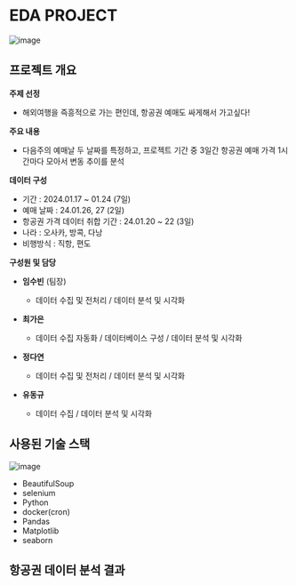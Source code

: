 # EDA PROJECT
  
![image](https://github.com/addinedu-ros-4th/eda-repo-1/assets/137265648/eb2acce1-c894-4251-82f4-813751fb2805)
  
## 프로젝트 개요
  
**주제 선정**  
  
  - 해외여행을 즉흥적으로 가는 편인데, 항공권 예매도 싸게해서 가고싶다!  

**주요 내용**  

  - 다음주의 예매날 두 날짜를 특정하고, 프로젝트 기간 중 3일간 항공권 예매 가격 1시간마다 모아서 변동 추이를 분석

**데이터 구성**  
  
  - 기간 : 2024.01.17 ~ 01.24 (7일)
  - 예매 날짜 : 24.01.26, 27 (2일)
  - 항공권 가격 데이터 취합 기간 : 24.01.20 ~ 22 (3일)
  - 나라 : 오사카, 방콕, 다낭
  - 비행방식 : 직항, 편도
  
**구성원 및 담당**
  
  - **임수빈** (팀장)
   
     - 데이터 수집 및 전처리 / 데이터 분석 및 시각화
    
  - **최가은**

     - 데이터 수집 자동화 / 데이터베이스 구성 / 데이터 분석 및 시각화
   
  - **정다연**

     - 데이터 수집 및 전처리 / 데이터 분석 및 시각화
   
  - **유동규**

     - 데이터 수집 / 데이터 분석 및 시각화    


## 사용된 기술 스택  
  ![image](https://github.com/dyjung-dev/remote_project/assets/137265648/0902619b-7cdb-40a7-a918-09b06be7b626)
    
  - BeautifulSoup
  - selenium
  - Python
  - docker(cron)
  - Pandas
  - Matplotlib
  - seaborn

## 항공권 데이터 분석 결과  



